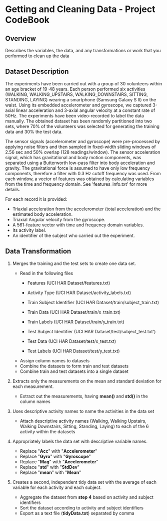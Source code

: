 Getting and Cleaning Data - Project CodeBook
====================

Overview
---------------------
Describes the variables, the data, and any transformations or work that you performed to clean up the data

Dataset Description
---------------------
The experiments have been carried out with a group of 30 volunteers within an age bracket of 19-48 years. Each person performed six activities (WALKING, WALKING_UPSTAIRS, WALKING_DOWNSTAIRS, SITTING, STANDING, LAYING) wearing a smartphone (Samsung Galaxy S II) on the waist. Using its embedded accelerometer and gyroscope, we captured 3-axial linear acceleration and 3-axial angular velocity at a constant rate of 50Hz. The experiments have been video-recorded to label the data manually. The obtained dataset has been randomly partitioned into two sets, where 70% of the volunteers was selected for generating the training data and 30% the test data. 

The sensor signals (accelerometer and gyroscope) were pre-processed by applying noise filters and then sampled in fixed-width sliding windows of 2.56 sec and 50% overlap (128 readings/window). The sensor acceleration signal, which has gravitational and body motion components, was separated using a Butterworth low-pass filter into body acceleration and gravity. The gravitational force is assumed to have only low frequency components, therefore a filter with 0.3 Hz cutoff frequency was used. From each window, a vector of features was obtained by calculating variables from the time and frequency domain. See 'features_info.txt' for more details. 

For each record it is provided:
- Triaxial acceleration from the accelerometer (total acceleration) and the estimated body acceleration.
- Triaxial Angular velocity from the gyroscope. 
- A 561-feature vector with time and frequency domain variables. 
- Its activity label. 
- An identifier of the subject who carried out the experiment.

Data Transformation
---------------------
1) Merges the training and the test sets to create one data set.
	* Read in the following files
		- Features (UCI HAR Dataset/features.txt)
		- Activity Type (UCI HAR Dataset/activity_labels.txt)
		
        - Train Subject Identifier (UCI HAR Dataset/train/subject_train.txt)
		- Train Data (UCI HAR Dataset/train/x_train.txt)
		- Train Labels (UCI HAR Dataset/train/y_train.txt)

		- Test Subject Identifier (UCI HAR Dataset/test/subject_test.txt')
		- Test Data (UCI HAR Dataset/test/x_test.txt)
		- Test Labels (UCI HAR Dataset/test/y_test.txt)
    * Assign column names to datasets
	* Combine the datasets to form train and test datasets
	* Combine train and test datasets into a single dataset
	
2) Extracts only the measurements on the mean and standard deviation for each measurement.
	* Extract out the measurements, having **mean()** and **std()** in the column names 
	
3) Uses descriptive activity names to name the activities in the data set
	* Attach descriptive activity names (Walking, Walking Upstairs, Walking Downstairs, Sitting, Standing, Laying) to each of the 6 activity within the datasets
	
4) Appropriately labels the data set with descriptive variable names. 
	* Replace "**Acc**" with "**Accelerometer**"
	* Replace "**Gyro**" with "**Gyroscope**"
	* Replace "**Mag**" with "**Accelerometer**"
	* Replace "**std**" with "**StdDev**"
	* Replace "**mean**" with "**Mean**"
	
5) Creates a second, independent tidy data set with the average of each variable for each activity and each subject.
	* Aggregate the dataset from **step 4** based on activity and subject identifiers
	* Sort the dataset according to activity and subject identifiers
	* Export as a text file (**tidyData.txt**) separated by comma
